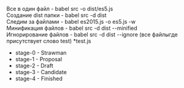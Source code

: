 Все в один файл - babel src -o dist/es5.js
<br>
Создание dist папки - babel src -d dist
<br>
Следим за файлами - babel es2015.js -o es5.js -w
<br>
Минификация файлов - babel src -d dist 
--minified
<br>
Игнорирование файлов - babel src -d dist --ignore (все файлыгде присутствует слово test) *test.js


* stage-0 - Strawman
* stage-1 - Proposal
* stage-2 - Draft
* stage-3 - Candidate
* stage-4 - Finished